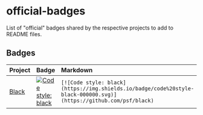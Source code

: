 # official-badges

List of "official" badges shared by the respective projects to add to README files.

## Badges

| Project                                                          | Badge                                                                                                            | Markdown                                                                                                           |
| :--------------------------------------------------------------- | :--------------------------------------------------------------------------------------------------------------- | :----------------------------------------------------------------------------------------------------------------- |
| [Black](https://black.readthedocs.io/en/stable/#show-your-style) | [![Code style: black](https://img.shields.io/badge/code%20style-black-000000.svg)](https://github.com/psf/black) | `[![Code style: black](https://img.shields.io/badge/code%20style-black-000000.svg)](https://github.com/psf/black)` |
